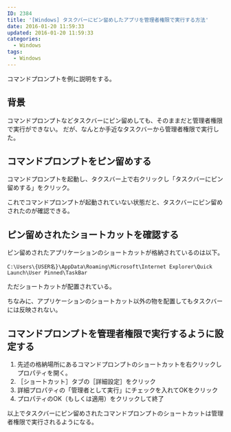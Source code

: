 ```yaml
---
ID: 2384
title: '[Windows] タスクバーにピン留めしたアプリを管理者権限で実行する方法'
date: 2016-01-20 11:59:33
updated: 2016-01-20 11:59:33
categories:
  - Windows
tags:
  - Windows
---
```


コマンドプロンプトを例に説明をする。

<!--more-->

## 背景

コマンドプロンプトなどタスクバーにピン留めしても、そのままだと管理者権限で実行ができない。
だが、なんとか手近なタスクバーから管理者権限で実行した。

## コマンドプロンプトをピン留めする

コマンドプロンプトを起動し、タクスバー上で右クリックし「タスクバーにピン留めする」をクリック。

これでコマンドプロンプトが起動されていない状態だと、タスクバーにピン留めされたのが確認できる。

## ピン留めされたショートカットを確認する

ピン留めされたアプリケーションのショートカットが格納されているのは以下。

`C:\Users\{USER名}\AppData\Roaming\Microsoft\Internet Explorer\Quick Launch\User Pinned\TaskBar`

ただショートカットが配置されている。

ちなみに、アプリケーションのショートカット以外の物を配置してもタスクバーには反映されない。

## コマンドプロンプトを管理者権限で実行するように設定する

1.  先述の格納場所にあるコマンドプロンプトのショートカットを右クリックしプロパティを開く。
2.  ［ショートカット］タブの［詳細設定］をクリック
3.  詳細プロパティの「管理者として実行」にチェックを入れてOKをクリック
4.  プロパティのOK（もしくは適用）をクリックして終了

以上でタスクバーにピン留めされたコマンドプロンプトのショートカットは管理者権限で実行されるようになる。
